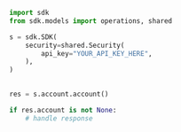 <!-- Start SDK Example Usage -->
```python
import sdk
from sdk.models import operations, shared

s = sdk.SDK(
    security=shared.Security(
        api_key="YOUR_API_KEY_HERE",
    ),
)

    
res = s.account.account()

if res.account is not None:
    # handle response
```
<!-- End SDK Example Usage -->